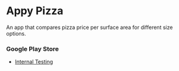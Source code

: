 # Appy Pizza

An app that compares pizza price per surface area for different size options.

### Google Play Store

* [Internal Testing](https://play.google.com/apps/internaltest/4701488945597886072)
